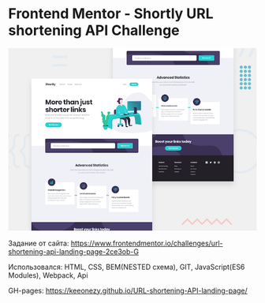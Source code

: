 # Frontend Mentor - Shortly URL shortening API Challenge

![Design preview for the Shortly URL shortening API coding challenge](./design/desktop-preview.jpg)

Задание от сайта: https://www.frontendmentor.io/challenges/url-shortening-api-landing-page-2ce3ob-G

Использовался: HTML, CSS, BEM(NESTED схема), GIT, JavaScript(ES6 Modules), Webpack, Api

GH-pages: https://keeonezy.github.io/URL-shortening-API-landing-page/
